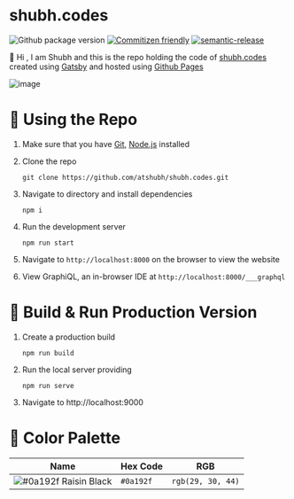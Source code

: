 # shubh.codes

![Github package version](https://img.shields.io/github/package-json/v/atshubh/shubh.codes)
[![Commitizen friendly](https://img.shields.io/badge/commitizen-friendly-brightgreen.svg)](http://commitizen.github.io/cz-cli/)
[![semantic-release](https://img.shields.io/badge/%20%20%F0%9F%93%A6%F0%9F%9A%80-semantic--release-e10079.svg)](https://github.com/semantic-release/semantic-release)

:wave: Hi , I am Shubh and this is the repo holding the code of [shubh.codes](https://shubh.codes) created using [Gatsby](https://gatsby.com) and hosted using [Github Pages](https://pages.github.com)

![image](https://user-images.githubusercontent.com/55213088/107886825-4ac16600-6efa-11eb-8be4-691d49279fde.png)

# :toolbox: Using the Repo

1. Make sure that you have [Git](https://git-scm.com/downloads), [Node.js](https://nodejs.org/en/) installed
2. Clone the repo

   ```
   git clone https://github.com/atshubh/shubh.codes.git
   ```

3. Navigate to directory and install dependencies

   ```
   npm i
   ```

4. Run the development server

   ```
   npm run start
   ```

5. Navigate to `http://localhost:8000` on the browser to view the website
6. View GraphiQL, an in-browser IDE at `http://localhost:8000/___graphql`

# :running: Build & Run Production Version

1. Create a production build

   ```
   npm run build
   ```

2. Run the local server providing

   ```
   npm run serve
   ```

3. Navigate to http://localhost:9000

# :art: Color Palette

| Name                                                                  | Hex Code  | RGB               |
| --------------------------------------------------------------------- | --------- | ----------------- |
| ![#0a192f](https://via.placeholder.com/10/0a192f?text=+) Raisin Black | `#0a192f` | `rgb(29, 30, 44)` |
